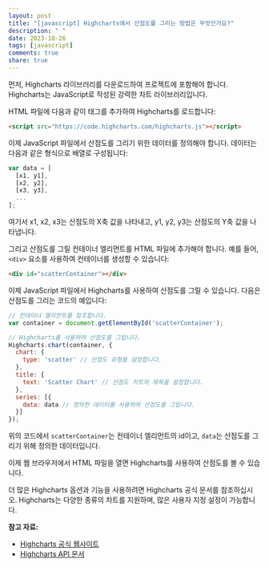 ```yaml
---
layout: post
title: "[javascript] Highcharts에서 산점도를 그리는 방법은 무엇인가요?"
description: " "
date: 2023-10-26
tags: [javascript]
comments: true
share: true
---
```


먼저, Highcharts 라이브러리를 다운로드하여 프로젝트에 포함해야 합니다. Highcharts는 JavaScript로 작성된 강력한 차트 라이브러리입니다.

HTML 파일에 다음과 같이 태그를 추가하여 Highcharts를 로드합니다:

```html
<script src="https://code.highcharts.com/highcharts.js"></script>
```

이제 JavaScript 파일에서 산점도를 그리기 위한 데이터를 정의해야 합니다. 데이터는 다음과 같은 형식으로 배열로 구성됩니다:

```javascript
var data = [
  [x1, y1],
  [x2, y2],
  [x3, y3],
  ...
];
```

여기서 x1, x2, x3는 산점도의 X축 값을 나타내고, y1, y2, y3는 산점도의 Y축 값을 나타냅니다.

그리고 산점도를 그릴 컨테이너 엘리먼트를 HTML 파일에 추가해야 합니다. 예를 들어, `<div>` 요소를 사용하여 컨테이너를 생성할 수 있습니다:

```html
<div id="scatterContainer"></div>
```

이제 JavaScript 파일에서 Highcharts를 사용하여 산점도를 그릴 수 있습니다. 다음은 산점도를 그리는 코드의 예입니다:

```javascript
// 컨테이너 엘리먼트를 참조합니다.
var container = document.getElementById('scatterContainer');

// Highcharts를 사용하여 산점도를 그립니다.
Highcharts.chart(container, {
  chart: {
    type: 'scatter' // 산점도 유형을 설정합니다.
  },
  title: {
    text: 'Scatter Chart' // 산점도 차트의 제목을 설정합니다.
  },
  series: [{
    data: data // 정의한 데이터를 사용하여 산점도를 그립니다.
  }]
});
```

위의 코드에서 `scatterContainer`는 컨테이너 엘리먼트의 id이고, `data`는 산점도를 그리기 위해 정의한 데이터입니다.

이제 웹 브라우저에서 HTML 파일을 열면 Highcharts를 사용하여 산점도를 볼 수 있습니다.

더 많은 Highcharts 옵션과 기능을 사용하려면 Highcharts 공식 문서를 참조하십시오. Highcharts는 다양한 종류의 차트를 지원하며, 많은 사용자 지정 설정이 가능합니다.

**참고 자료:**
- [Highcharts 공식 웹사이트](https://www.highcharts.com/)
- [Highcharts API 문서](https://api.highcharts.com/highcharts/)